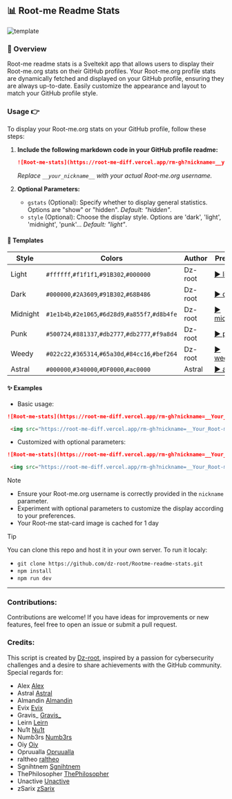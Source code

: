 ## 📊 Root-me Readme Stats
![template](https://i.ibb.co/Fncvxvb/rm-stats-classic-template.png)
### 👀 Overview
Root-me readme stats is a Sveltekit app that allows users to display their Root-me.org stats on their GitHub profiles. Your Root-me.org profile stats are dynamically fetched and displayed on your GitHub profile, ensuring they are always up-to-date. Easily customize the appearance and layout to match your GitHub profile style.

###  Usage 👉
To display your Root-me.org stats on your GitHub profile, follow these steps:

1. **Include the following markdown code in your GitHub profile readme:**
   ```md
   ![Root-me-stats](https://root-me-diff.vercel.app/rm-gh?nickname=__your_nickname__)
   ```
   *Replace `__your_nickname__` with your actual Root-me.org username.*


2. **Optional Parameters:**
   - `gstats` (Optional): Specify whether to display general statistics. Options are "show" or "hidden". *Default: "hidden"*.
   - `style` (Optional): Choose the display style. Options are 'dark', 'light', 'midnight', 'punk'... *Default: "light"*.



#### 🎨 Templates
|   Style   |                     Colors                        |  Author  | Preview   |
|-----------|---------------------------------------------------|----------|-----------|
|  Light    | `#ffffff`,`#f1f1f1`,`#91B302`,`#000000`           |  Dz-root | [▶️ light](https://root-me-diff.vercel.app/rm-gh?nickname=dz-root&style=light&gstats=show)|
|  Dark     | `#000000`,`#2A3609`,`#91B302`,`#68B486`           |  Dz-root | [▶️ dark](https://root-me-diff.vercel.app/rm-gh?nickname=dz-root&style=dark&gstats=show)|
|  Midnight | `#1e1b4b`,`#2e1065`,`#6d28d9`,`#a855f7`,`#d8b4fe` |  Dz-root | [▶️ midnight](https://root-me-diff.vercel.app/rm-gh?nickname=dz-root&style=midnight&gstats=show)|
|  Punk     | `#500724`,`#881337`,`#db2777`,`#db2777`,`#f9a8d4` |  Dz-root | [▶️ punk](https://root-me-diff.vercel.app/rm-gh?nickname=dz-root&style=punk&gstats=show)|
|  Weedy    | `#022c22`,`#365314`,`#65a30d`,`#84cc16`,`#bef264` |  Dz-root | [▶️ weedy](https://root-me-diff.vercel.app/rm-gh?nickname=dz-root&style=weedy&gstats=show)|
|  Astral   | `#000000`,`#340000`,`#DF0000`,`#ac0000`           |  Astral  | [▶️ astral](https://root-me-diff.vercel.app/rm-gh?nickname=dz-root&style=astral&gstats=show)| 



#### ✨ Examples
- Basic usage:
```md
![Root-me-stats](https://root-me-diff.vercel.app/rm-gh?nickname=__Your_Root-me_nickname__)
  ```
```html
 <img src="https://root-me-diff.vercel.app/rm-gh?nickname=__Your_Root-me_nickname__">
```

- Customized with optional parameters:
```md
![Root-me-stats](https://root-me-diff.vercel.app/rm-gh?nickname=__Your_Root-me_nickname__&gstats=show&style=dark)
```
```html
 <img src="https://root-me-diff.vercel.app/rm-gh?nickname=__Your_Root-me_nickname__&gstats=show&style=dark">
```

> [!NOTE]
> - Ensure your Root-me.org username is correctly provided in the `nickname` parameter.
> - Experiment with optional parameters to customize the display according to your preferences.
> - Your Root-me stat-card image is cached for 1 day

> [!TIP]
> You can clone this repo and host it in your own server.
> To run it localy:
> * `git clone https://github.com/dz-root/Rootme-readme-stats.git`
> * `npm install` 
> * `npm run dev`

---

### Contributions:
Contributions are welcome! If you have ideas for improvements or new features, feel free to open an issue or submit a pull request.


### Credits:
This script is created by [Dz-root](https://www.root-me.org/dz-root), inspired by a passion for cybersecurity challenges and a desire to share achievements with the GitHub community.
Special regards for:
* Alex [Alex]()
* Astral [Astral](https://www.root-me.org/astral-728472)
* Almandin [Almandin](https://www.root-me.org/Almandin)
* Evix [Evix](https://www.root-me.org/Evix)
* Gravis_ [Gravis_](https://www.root-me.org/Gravis_)
* Leirn [Leirn](https://www.root-me.org/leirn)
* Nu1t [Nu1t](https://www.root-me.org/Nu1t)
* Numb3rs [Numb3rs](https://www.root-me.org/Numb3rs)
* Oiy [Oiy](https://www.root-me.org/Oiy)
* Opruualla [Opruualla](https://www.root-me.org/Opruualla)
* raltheo  [raltheo](https://www.root-me.org/raltheo)
* Sgnihtnem [Sgnihtnem]()
* ThePhilosopher [ThePhilosopher](https://www.root-me.org/ThePhilosopher)
* Unactive [Unactive](https://www.root-me.org/Unactive)
* zSarix [zSarix](https://www.root-me.org/zSarix-502944)


